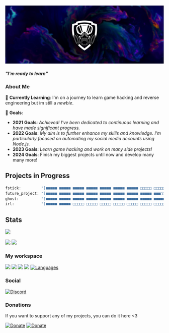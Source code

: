 [![imxnoobx](./nubsisito-alargao.png)](https://imxnoobx.com) 


#### *"I'm ready to learn"*

### About Me

🌱 **Currently Learning**: I'm on a journey to learn game hacking and reverse engineering but im still a *newbie*.

🚀 **Goals**:

- **2021 Goals**: *Achieved! I've been dedicated to continuous learning and have made significant progress.*
- **2022 Goals**: *My aim is to further enhance my skills and knowledge. I'm particularly focused on automating my social media accounts using Node.js.*
- **2023 Goals**: *Learn game hacking and work on many side projects!*
- **2024 Goals**: Finish my biggest projects until now and develop many many more!

## Projects in Progress
```js
fstick:         "[■■■■■ ■■■■■ ■■■■■ ■■■■■ ■■■■■ ■■■■■ ■■■■■ □□□□□ □□□□□ □□□□□] 70%"
future_project: "[■■■■■ ■■■■■ ■■■■■ ■■■■■ ■■■■■ ■■■■■ ■■■■■ ■■■■■ ■■■□□ □□□□□] 85%"
ghost:          "[■■■■■ ■■■■■ ■■■■■ ■■■■■ ■■■■■ ■■■■■ ■■■■■ ■■■■■ ■■■■■ □□□□□] 90%"
irl:            "[■■■■■ ■■■■■ □□□□□ □□□□□ □□□□□ □□□□□ □□□□□ □□□□□ □□□□□ □□□□□] 20%"
```

## Stats
![](https://komarev.com/ghpvc/?username=IMXNOOBX&color=red&style=for-the-badge)

[![](https://github-readme-stats.vercel.app/api?username=IMXNOOBX&show_icons=true&show_icons=true&title_color=7433FF&icon_color=bb2acf&text_color=b3b3ff&bg_color=0,000000,130F40&hide_border=true)]()
[![](https://github-readme-stats.vercel.app/api/top-langs/?username=IMXNOOBX&title_color=7433FF&icon_color=bb2acf&text_color=b3b3ff&bg_color=0,000000,130F40&hide_border=true&layout=compact&hide=batchfile,c#)]()

### My workspace

![](https://img.shields.io/badge/-Visual%20Studio%20Code-000?style=for-the-badge&logo=Visual%20Studio%20Code&logoColor=white)
![](https://img.shields.io/badge/-Visual%20Studio-000?style=for-the-badge&logo=Visual%20Studio&logoColor=purple)
![](https://img.shields.io/badge/Intellij%20Idea-000?logo=intellij-idea&style=for-the-badge)
![](https://img.shields.io/badge/Github-000?logo=github&style=for-the-badge)
[![Languages](https://skillicons.dev/icons?i=nodejs,py,cpp,kotlin,cs)](https://skillicons.dev)


### Social
[![Discord](https://discord.c99.nl/widget/theme-4/652969127756955658.png)](https://discord.com/channels/@me/652969127756955658)

### Donations

If you want to support any of my projects, you can do it here <3

[![Donate](https://img.shields.io/badge/PayPal-00457C?style=for-the-badge&logo=paypal&logoColor=white)](https://paypal.me/itsxnoobx) [![Donate](https://img.shields.io/badge/Buy_Me_A_Coffee-FFDD00?style=for-the-badge&logo=buy-me-a-coffee&logoColor=black)](https://ko-fi.com/imxnoobx)
